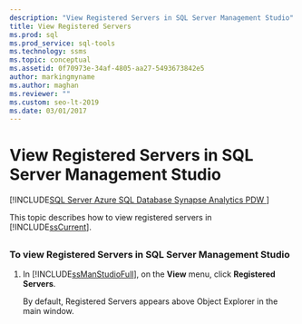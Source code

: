 ```yaml
---
description: "View Registered Servers in SQL Server Management Studio"
title: View Registered Servers
ms.prod: sql
ms.prod_service: sql-tools
ms.technology: ssms
ms.topic: conceptual
ms.assetid: 0f70973e-34af-4805-aa27-5493673842e5
author: markingmyname
ms.author: maghan
ms.reviewer: ""
ms.custom: seo-lt-2019
ms.date: 03/01/2017
---
```


# View Registered Servers in SQL Server Management Studio

[!INCLUDE[SQL Server Azure SQL Database Synapse Analytics PDW ](../../includes/applies-to-version/sql-asdb-asdbmi-asa-pdw.md)]

This topic describes how to view registered servers in [!INCLUDE[ssCurrent](../../includes/sscurrent-md.md)].

## <a name="SSMSProcedure"></a>

### To view Registered Servers in SQL Server Management Studio  

1. In [!INCLUDE[ssManStudioFull](../../includes/ssmanstudiofull-md.md)], on the **View** menu, click **Registered Servers**.

    By default, Registered Servers appears above Object Explorer in the main window.
